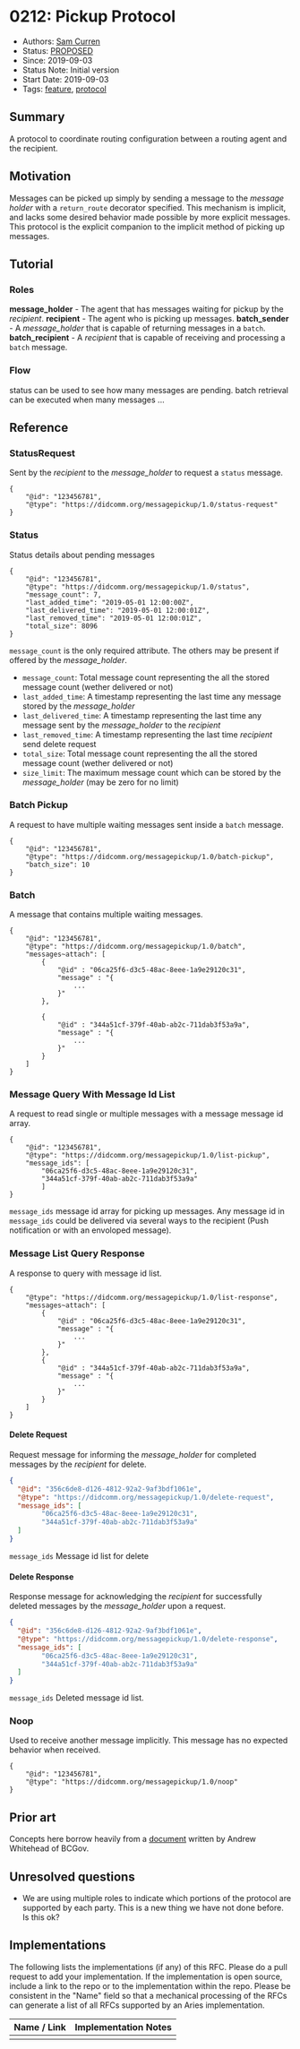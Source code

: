 # 0212: Pickup Protocol
- Authors: [Sam Curren](telegramsam@gmail.com)
- Status: [PROPOSED](/README.md#proposed)
- Since: 2019-09-03
- Status Note: Initial version
- Start Date: 2019-09-03
- Tags: [feature](/tags.md#feature), [protocol](/tags.md#protocol)

## Summary

A protocol to coordinate routing configuration between a routing agent and the recipient.

## Motivation

Messages can be picked up simply by sending a message to the _message holder_ with a `return_route` decorator specified. This mechanism is implicit, and lacks some desired behavior made possible by more explicit messages.
This protocol is the explicit companion to the implicit method of picking up messages.

## Tutorial

### Roles

**message_holder** - The agent that has messages waiting for pickup by the _recipient_.
**recipient** - The agent who is picking up messages.
**batch_sender** - A _message_holder_ that is capable of returning messages in a `batch`.
**batch_recipient** - A _recipient_ that is capable of receiving and processing a `batch` message.

### Flow

status can be used to see how many messages are pending.
batch retrieval can be executed when many messages ...

## Reference

### StatusRequest
Sent by the _recipient_ to the _message_holder_ to request a `status` message.
```json=
{
    "@id": "123456781",
    "@type": "https://didcomm.org/messagepickup/1.0/status-request"
}
```
### Status
Status details about pending messages
```json=
{
    "@id": "123456781",
    "@type": "https://didcomm.org/messagepickup/1.0/status",
    "message_count": 7,
    "last_added_time": "2019-05-01 12:00:00Z",
    "last_delivered_time": "2019-05-01 12:00:01Z",
    "last_removed_time": "2019-05-01 12:00:01Z",
    "total_size": 8096
}
```
`message_count` is the only required attribute. The others may be present if offered by the _message_holder_.

- `message_count`: Total message count representing the all the stored message count (wether delivered or not)
- `last_added_time`: A timestamp representing the last time any message stored by the _message_holder_
- `last_delivered_time`: A timestamp representing the last time any message sent by the _message_holder_ to the _recipient_
- `last_removed_time`: A timestamp representing the last time _recipient_ send delete request
- `total_size`: Total message count representing the all the stored message count (wether delivered or not)
- `size_limit`: The maximum message count which can be stored by the _message_holder_ (may be zero for no limit)

### Batch Pickup
A request to have multiple waiting messages sent inside a `batch` message.
```json=
{
    "@id": "123456781",
    "@type": "https://didcomm.org/messagepickup/1.0/batch-pickup",
    "batch_size": 10
}
```

### Batch
A message that contains multiple waiting messages.
```json=
{
    "@id": "123456781",
    "@type": "https://didcomm.org/messagepickup/1.0/batch",
    "messages~attach": [
        {
            "@id" : "06ca25f6-d3c5-48ac-8eee-1a9e29120c31",
            "message" : "{
                ...
            }"
        },

        {
            "@id" : "344a51cf-379f-40ab-ab2c-711dab3f53a9a",
            "message" : "{
                ...
            }"
        }
    ]
}
```
### Message Query With Message Id List
A request to read single or multiple messages with a message message id array.
```json=
{
    "@id": "123456781",
    "@type": "https://didcomm.org/messagepickup/1.0/list-pickup",
    "message_ids": [
        "06ca25f6-d3c5-48ac-8eee-1a9e29120c31",
        "344a51cf-379f-40ab-ab2c-711dab3f53a9a"
        ]
}
```
`message_ids` message id array for picking up messages. Any message id in `message_ids` could be delivered via several ways to the recipient (Push notification or with an envoloped message).
### Message List Query Response
A response to query with message id list.
```json=
{
    "@type": "https://didcomm.org/messagepickup/1.0/list-response",
    "messages~attach": [
        {
            "@id" : "06ca25f6-d3c5-48ac-8eee-1a9e29120c31",
            "message" : "{
                ...
            }"
        },
        {
            "@id" : "344a51cf-379f-40ab-ab2c-711dab3f53a9a",
            "message" : "{
                ...
            }"
        }
    ]
}
```


#### Delete Request
Request message for informing the _message_holder_ for completed messages by the _recipient_ for delete.
```json
{
  "@id": "356c6de8-d126-4812-92a2-9af3bdf1061e",
  "@type": "https://didcomm.org/messagepickup/1.0/delete-request",
  "message_ids": [
        "06ca25f6-d3c5-48ac-8eee-1a9e29120c31",
        "344a51cf-379f-40ab-ab2c-711dab3f53a9a"
  ]
}
```

`message_ids` Message id list for delete


#### Delete Response
Response message for acknowledging the _recipient_ for successfully deleted messages by the _message_holder_ upon a request.
```json
{
  "@id": "356c6de8-d126-4812-92a2-9af3bdf1061e",
  "@type": "https://didcomm.org/messagepickup/1.0/delete-response",
  "message_ids": [
        "06ca25f6-d3c5-48ac-8eee-1a9e29120c31",
        "344a51cf-379f-40ab-ab2c-711dab3f53a9a"
  ]
}
```

`message_ids` Deleted message id list.

### Noop
Used to receive another message implicitly. This message has no expected behavior when received.
```json=
{
    "@id": "123456781",
    "@type": "https://didcomm.org/messagepickup/1.0/noop"
}
```


## Prior art

Concepts here borrow heavily from a [document](https://hackmd.io/@8VtAqKThQ6mKa9T7JgzIaw/SJw9Ead2N?type=view) written by Andrew Whitehead of BCGov.

## Unresolved questions

- We are using multiple roles to indicate which portions of the protocol are supported by each party. This is a new thing we have not done before. Is this ok?

## Implementations

The following lists the implementations (if any) of this RFC. Please do a pull request to add your implementation. If the implementation is open source, include a link to the repo or to the implementation within the repo. Please be consistent in the "Name" field so that a mechanical processing of the RFCs can generate a list of all RFCs supported by an Aries implementation.

Name / Link | Implementation Notes
--- | ---
 |  |
